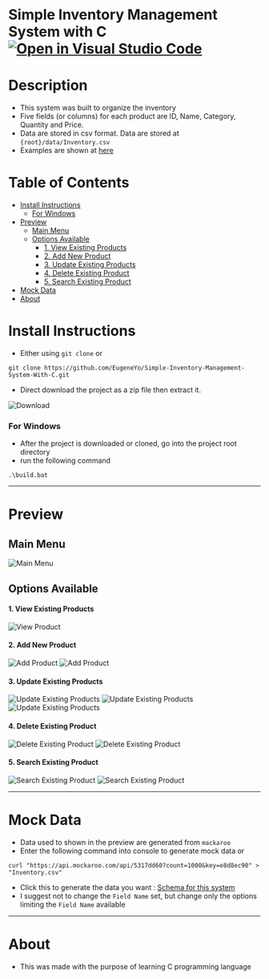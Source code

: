 # Simple Inventory Management System with C [![Open in Visual Studio Code](https://open.vscode.dev/badges/open-in-vscode.svg)](https://open.vscode.dev/EugeneYo/Simple-Inventory-Management-System-With-C)

# Description

- This system was built to organize the inventory
- Five fields (or columns) for each product are ID, Name, Category, Quantity and Price.
- Data are stored in csv format. Data are stored at `{root}/data/Inventory.csv`
- Examples are shown at [here](#preview)

# Table of Contents


- [Install Instructions](#install-instructions)
  - [For Windows](#for-windows)
- [Preview](#preview)
  - [Main Menu](#main-menu)
  - [Options Available](#options-available)
    - [1. View Existing Products](#1-view-existing-products)
    - [2. Add New Product](#2-add-new-product)
    - [3. Update Existing Products](#3-update-existing-products)
    - [4. Delete Existing Product](#4-delete-existing-product)
    - [5. Search Existing Product](#5-search-existing-product)
- [Mock Data](#mock-data)
- [About](#about)

# Install Instructions

- Either using `git clone` or

```
git clone https://github.com/EugeneYo/Simple-Inventory-Management-System-With-C.git
```

- Direct download the project as a zip file then extract it.

![Download](https://user-images.githubusercontent.com/31185780/124531447-1ca8d800-de41-11eb-9638-34d49356ca3f.jpg)

### For Windows

- After the project is downloaded or cloned, go into the project root directory
- run the following command

```
.\build.bat
```

<hr>

# Preview

## Main Menu

![Main Menu](https://user-images.githubusercontent.com/31185780/127428019-4577509b-8e8d-4155-91ae-a07bcabbe652.png)

## Options Available

#### 1. View Existing Products

![View Product](https://user-images.githubusercontent.com/31185780/127428452-ef86c72a-f529-4ea4-b725-6b43edc21743.png)

#### 2. Add New Product

![Add Product](https://user-images.githubusercontent.com/31185780/127428461-92165fa4-3998-438b-9ab2-59a70563320c.png)
![Add Product](https://user-images.githubusercontent.com/31185780/127428466-4ef9641e-c2cd-4253-891d-6f9f479d724d.png)

#### 3. Update Existing Products

![Update Existing Products](https://user-images.githubusercontent.com/31185780/127428473-a20a2145-09fc-4d77-850d-6483dcec45f8.png)
![Update Existing Products](https://user-images.githubusercontent.com/31185780/127428479-648ab863-5bbe-4061-aab3-cd7cfd9b9869.png)
![Update Existing Products](https://user-images.githubusercontent.com/31185780/127428485-e9ed2f16-a620-4f43-acd9-e3f22f85013c.png)

#### 4. Delete Existing Product

![Delete Existing Product](https://user-images.githubusercontent.com/31185780/127428488-bfafade8-0bb1-4e17-a609-326361902b75.png)
![Delete Existing Product](https://user-images.githubusercontent.com/31185780/127428498-0eab16ad-9602-42dd-a855-107734a40b81.png)

#### 5. Search Existing Product

![Search Existing Product](https://user-images.githubusercontent.com/31185780/127428506-33d27215-bb12-4cd0-aa29-aedccfd67e8e.png)
![Search Existing Product](https://user-images.githubusercontent.com/31185780/127428510-0da8e93a-1fff-4746-b4fe-3b01c51516ae.png)

<hr>

# Mock Data

- Data used to shown in the preview are generated from `mackaroo`
- Enter the following command into console to generate mock data or

```
curl "https://api.mockaroo.com/api/5317dd60?count=1000&key=e8d8ec90" > "Inventory.csv"
```

- Click this to generate the data you want : [Schema for this system](https://www.mockaroo.com/schemas/328195)
- I suggest not to change the `Field Name` set, but change only the options limiting the `Field Name` available

<hr>

# About

- This was made with the purpose of learning C programming language

<!--

### For Linux

- After the project is downloaded or cloned,go into the project root directory
- run the following command

````
./build.sh
``` -->
